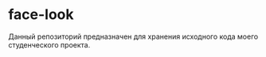 # face-look
Данный репозиторий предназначен для хранения исходного кода моего студенческого проекта.
